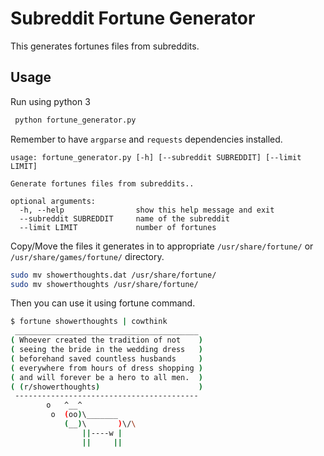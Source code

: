 # Subreddit Fortune Generator

This generates fortunes files from subreddits.

## Usage

Run using python 3

```bash
 python fortune_generator.py
```

Remember to have `argparse` and `requests` dependencies installed.

```
usage: fortune_generator.py [-h] [--subreddit SUBREDDIT] [--limit LIMIT]

Generate fortunes files from subreddits..

optional arguments:
  -h, --help                show this help message and exit
  --subreddit SUBREDDIT     name of the subreddit
  --limit LIMIT             number of fortunes
```


Copy/Move the files it generates in to appropriate `/usr/share/fortune/` or `/usr/share/games/fortune/` directory.

```bash
sudo mv showerthoughts.dat /usr/share/fortune/ 
sudo mv showerthoughts /usr/share/fortune/ 
```

Then you can use it using fortune command.

```bash
$ fortune showerthoughts | cowthink         
 _________________________________________ 
( Whoever created the tradition of not    )
( seeing the bride in the wedding dress   )
( beforehand saved countless husbands     )
( everywhere from hours of dress shopping )
( and will forever be a hero to all men.  )
( (r/showerthoughts)                      )
 ----------------------------------------- 
        o   ^__^
         o  (oo)\_______
            (__)\       )\/\
                ||----w |
                ||     ||

```